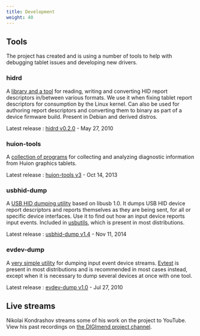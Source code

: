 ```yaml
---
title: Development
weight: 40
---
```


Tools
-----

The project has created and is using a number of tools to help with debugging
tablet issues and developing new drivers.

### hidrd

A [library and a tool][hidrd-home] for reading, writing and converting HID
report descriptors in/between various formats. We use it when fixing tablet
report descriptors for consumption by the Linux kernel. Can also be used for
authoring report descriptors and converting them to binary as part of a device
firmware build. Present in Debian and derived distros.

Latest release
: [hidrd v0.2.0][hidrd-latest] - May 27, 2010

[hidrd-home]: https://github.com/DIGImend/hidrd
[hidrd-latest]: https://github.com/DIGImend/hidrd/releases/tag/0.2.0

### huion-tools

A [collection of programs][huion-tools-home] for collecting and analyzing
diagnostic information from Huion graphics tablets.

Latest release
: [huion-tools v3][huion-tools-latest] - Oct 14, 2013

[huion-tools-home]: https://github.com/DIGImend/huion-tools
[huion-tools-latest]: https://github.com/DIGImend/huion-tools/releases/tag/v3

### usbhid-dump

A [USB HID dumping utility][usbhid-dump-home] based on libusb 1.0. It dumps
USB HID device report descriptors and reports themselves as they are being
sent, for all or specific device interfaces. Use it to find out how an input
device reports input events.  Included in
[usbutils](https://github.com/gregkh/usbutils), which is present in most
distributions.

Latest release
: [usbhid-dump v1.4][usbhid-dump-latest] - Nov 11, 2014

[usbhid-dump-home]: https://github.com/DIGImend/usbhid-dump
[usbhid-dump-latest]: https://github.com/DIGImend/usbhid-dump/releases/tag/1.4

### evdev-dump

A [very simple utility][evdev-dump-home] for dumping input event device
streams.  [Evtest](http://cgit.freedesktop.org/~whot/evtest/) is present in
most distributions and is recommended in most cases instead, except when it
is necessary to dump several devices at once with one tool.

Latest release
: [evdev-dump v1.0][evdev-dump-latest] - Jul 27, 2010

[evdev-dump-home]: https://github.com/DIGImend/evdev-dump
[evdev-dump-latest]: https://github.com/DIGImend/evdev-dump/releases/tag/1.0

Live streams
------------
Nikolai Kondrashov streams some of his work on the project to YouTube.
View his past recordings on
[the DIGImend project channel][digimend-youtube-channel].

[digimend-youtube-channel]: https://www.youtube.com/channel/UCioG-vCm2WB6nSz0Y0JTXoA

